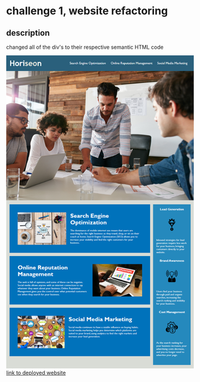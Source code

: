 # challenge 1, website refactoring

## description
changed all of the div's to their respective semantic HTML code

![image of website](./Assets/image.png)
[link to deployed website](https://mitsushiro1.github.io/horiseon/Develop/)